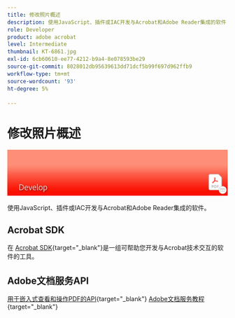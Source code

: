```yaml
---
title: 修改照片概述
description: 使用JavaScript、插件或IAC开发与Acrobat和Adobe Reader集成的软件
role: Developer
product: adobe acrobat
level: Intermediate
thumbnail: KT-6861.jpg
exl-id: 6cb60610-ee77-4212-b9a4-8e078593be29
source-git-commit: 8028012db95639613dd71dcf5b99f697d962ffb9
workflow-type: tm+mt
source-wordcount: '93'
ht-degree: 5%

---
```


# 修改照片概述

![Acrobat Develop Image](../assets/Hero-Develop.png)

使用JavaScript、插件或IAC开发与Acrobat和Adobe Reader集成的软件。

## Acrobat SDK

在 [Acrobat SDK](https://www.adobe.io/apis/documentcloud/acrobat.html){target=&quot;_blank&quot;}是一组可帮助您开发与Acrobat技术交互的软件的工具。

## Adobe文档服务API

[用于嵌入式查看和操作PDF的API](https://www.adobe.io/apis/documentcloud/dcsdk/){target=&quot;_blank&quot;}
[Adobe文档服务教程](https://experienceleague.adobe.com/docs/document-services/tutorials/overview.html){target=&quot;_blank&quot;}
